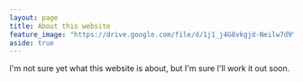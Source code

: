 ```yaml
---
layout: page
title: About this website
feature_image: "https://drive.google.com/file/d/1j1_j4G8vkgjd-Neilw7d9YxkDlVfgfch/view?usp=sharing"
aside: true
---
```


I'm not sure yet what this website is about, but I'm sure I'll work it out soon.
